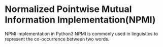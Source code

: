 # Normalized Pointwise Mutual Information Implementation(NPMI)
NPMI implementation in Python3
NPMI is commonly used in linguistics to represent the co-occurrence between two words.
